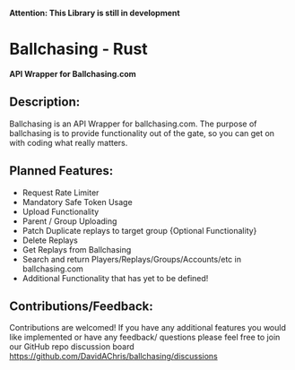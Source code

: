**Attention: This Library is still in development**

# Ballchasing - Rust

**API Wrapper for Ballchasing.com**

## Description:

Ballchasing is an API Wrapper for ballchasing.com.
The purpose of ballchasing is to provide functionality out of the gate, so you can get on with coding what really matters.

## Planned Features:

- Request Rate Limiter
- Mandatory Safe Token Usage
- Upload Functionality
- Parent / Group Uploading
- Patch Duplicate replays to target group {Optional Functionality}
- Delete Replays
- Get Replays from Ballchasing
- Search and return Players/Replays/Groups/Accounts/etc in ballchasing.com
- Additional Functionality that has yet to be defined!

## Contributions/Feedback:
Contributions are welcomed! If you have any additional features you would like implemented or have any
feedback/ questions please feel free to join our GitHub repo discussion board 
<https://github.com/DavidAChris/ballchasing/discussions>
